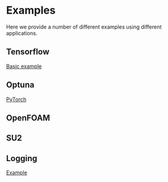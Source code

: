 # Examples

Here we provide a number of different examples using different applications.

## Tensorflow
[Basic example](Tensorflow/)

## Optuna
[PyTorch](Optuna/PyTorch/)

## OpenFOAM

## SU2

## Logging
[Example](Logging/)

